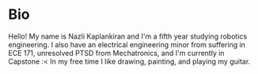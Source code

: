 # Bio

Hello! My name is Nazli Kaplankiran and I'm a fifth year studying robotics engineering. I also have an electrical engineering minor from suffering in ECE 171, unresolved PTSD from Mechatronics, and I'm currently in Capstone :<
In my free time I like drawing, painting, and playing my guitar. 

